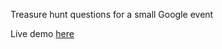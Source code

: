 Treasure hunt questions for a small Google event

Live demo [here](http://treasurehuntgoogle.herokuapp.com/)
